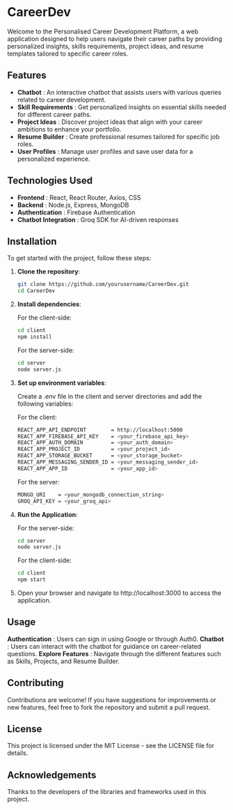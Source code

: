 # CareerDev 

Welcome to the Personalised Career Development Platform, a web application designed to help users navigate their career paths by providing personalized insights, skills requirements, project ideas, and resume templates tailored to specific career roles.

## Features

- **Chatbot**             : An interactive chatbot that assists users with various queries related to career development.
- **Skill Requirements**  : Get personalized insights on essential skills needed for different career paths.
- **Project Ideas**       : Discover project ideas that align with your career ambitions to enhance your portfolio.
- **Resume Builder**      : Create professional resumes tailored for specific job roles.
- **User  Profiles**      : Manage user profiles and save user data for a personalized experience.

## Technologies Used

- **Frontend**             : React, React Router, Axios, CSS
- **Backend**              : Node.js, Express, MongoDB
- **Authentication**       : Firebase Authentication
- **Chatbot Integration**  : Groq SDK for AI-driven responses

## Installation

To get started with the project, follow these steps:

1. **Clone the repository**:

   ```bash
   git clone https://github.com/yourusername/CareerDev.git
   cd CareerDev
   ```

2. **Install dependencies**:
   
   For the client-side:

   ```bash
   cd client
   npm install
   ```
   For the server-side:

   ```bash
   cd server
   node server.js
   ```

3. **Set up environment variables**:

   Create a .env file in the client and server directories and add the following variables:
   
   For the client:

   ```bash
   REACT_APP_API_ENDPOINT        = http://localhost:5000
   REACT_APP_FIREBASE_API_KEY    = <your_firebase_api_key>
   REACT_APP_AUTH_DOMAIN         = <your_auth_domain>
   REACT_APP_PROJECT_ID          = <your_project_id>
   REACT_APP_STORAGE_BUCKET      = <your_storage_bucket>
   REACT_APP_MESSAGING_SENDER_ID = <your_messaging_sender_id>
   REACT_APP_APP_ID              = <your_app_id>
   ```
   For the server:

   ```bash
   MONGO_URI    = <your_mongodb_connection_string>
   GROQ_API_KEY = <your_groq_api>
   ```
   
4. **Run the Application**:
   
   For the server-side:

   ```bash
   cd server
   node server.js
   ```
   For the client-side:

   ```bash
   cd client
   npm start
   ```
5. Open your browser and navigate to http://localhost:3000 to access the application.

   
## Usage
**Authentication**   : Users can sign in using Google or through Auth0.
**Chatbot**          : Users can interact with the chatbot for guidance on career-related questions.
**Explore Features** : Navigate through the different features such as Skills, Projects, and Resume Builder.

## Contributing
Contributions are welcome! If you have suggestions for improvements or new features, feel free to fork the repository and submit a pull request.

## License
This project is licensed under the MIT License - see the LICENSE file for details.

## Acknowledgements
Thanks to the developers of the libraries and frameworks used in this project.




  
